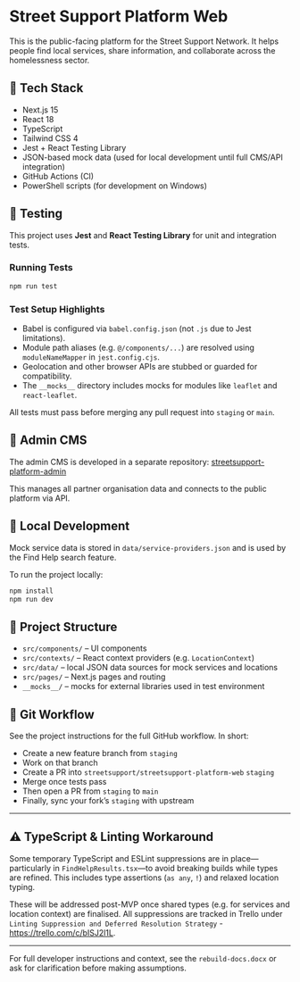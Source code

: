 # Street Support Platform Web

This is the public-facing platform for the Street Support Network. It helps people find local services, share information, and collaborate across the homelessness sector.

## 🚀 Tech Stack

- Next.js 15
- React 18
- TypeScript
- Tailwind CSS 4
- Jest + React Testing Library
- JSON-based mock data (used for local development until full CMS/API integration)
- GitHub Actions (CI)
- PowerShell scripts (for development on Windows)

## 🧪 Testing

This project uses **Jest** and **React Testing Library** for unit and integration tests.

### Running Tests

```bash
npm run test
```

### Test Setup Highlights

- Babel is configured via `babel.config.json` (not `.js` due to Jest limitations).
- Module path aliases (e.g. `@/components/...`) are resolved using `moduleNameMapper` in `jest.config.cjs`.
- Geolocation and other browser APIs are stubbed or guarded for compatibility.
- The `__mocks__` directory includes mocks for modules like `leaflet` and `react-leaflet`.

All tests must pass before merging any pull request into `staging` or `main`.

## 🧱 Admin CMS

The admin CMS is developed in a separate repository:
[streetsupport-platform-admin](https://github.com/streetsupport/streetsupport-platform-admin)

This manages all partner organisation data and connects to the public platform via API.

## 📂 Local Development

Mock service data is stored in `data/service-providers.json` and is used by the Find Help search feature.

To run the project locally:

```bash
npm install
npm run dev
```

## 🧭 Project Structure

- `src/components/` – UI components
- `src/contexts/` – React context providers (e.g. `LocationContext`)
- `src/data/` – local JSON data sources for mock services and locations
- `src/pages/` – Next.js pages and routing
- `__mocks__/` – mocks for external libraries used in test environment

## 🔄 Git Workflow

See the project instructions for the full GitHub workflow. In short:

- Create a new feature branch from `staging`
- Work on that branch
- Create a PR into `streetsupport/streetsupport-platform-web` `staging`
- Merge once tests pass
- Then open a PR from `staging` to `main`
- Finally, sync your fork’s `staging` with upstream

---

## ⚠️ TypeScript & Linting Workaround

Some temporary TypeScript and ESLint suppressions are in place—particularly in `FindHelpResults.tsx`—to avoid breaking builds while types are refined. This includes type assertions (`as any`, `!`) and relaxed location typing.

These will be addressed post-MVP once shared types (e.g. for services and location context) are finalised. All suppressions are tracked in Trello under `Linting Suppression and Deferred Resolution Strategy` - https://trello.com/c/bISJ2l1L.

---

For full developer instructions and context, see the `rebuild-docs.docx` or ask for clarification before making assumptions.
